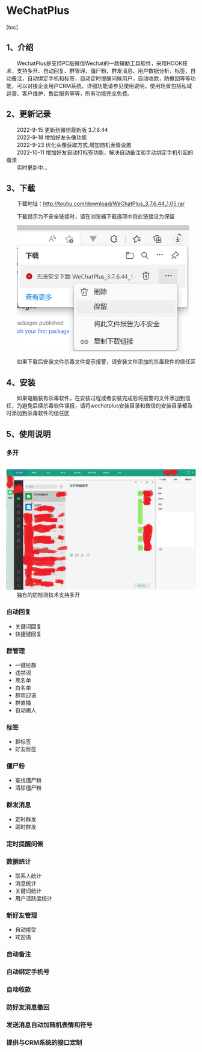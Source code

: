 
# WeChatPlus  
[toc]  

## 1、介绍  
&emsp;&emsp;WechatPlus是支持PC版微信Wechat的一款辅助工具软件，采用HOOK技术，支持多开、自动回复、群管理、僵尸粉、群发消息、用户数据分析，标签、自动备注，自动绑定手机和标签，自动定时提醒问候用户，自动收款，防撤回等等功能，可以对接企业用户CRM系统，详细功能请参见使用说明，使用场景包括私域运营、客户维护，售后服务等等，所有功能完全免费。
## 2、更新记录  
&emsp;&emsp;2022-9-15 更新到微信最新版 3.7.6.44  
&emsp;&emsp;2022-9-18 增加好友头像功能  
&emsp;&emsp;2022-9-23 优化头像获取方式,增加随机表情设置  
&emsp;&emsp;2022-10-11 增加好友自动打标签功能，解决自动备注和手动绑定手机引起的崩溃  
&emsp;&emsp;实时更新中...
## 3、下载  

&emsp;&emsp;下载地址：http://toutiu.com/download/WeChatPlus_3.7.6.44_1.05.rar  

&emsp;&emsp;下载提示为不安全链接时，请在浏览器下载选项中将此链接设为保留 

&emsp;&emsp;![下载图片](images/download.png)  

&emsp;&emsp;如果下载后安装文件杀毒文件提示报警，请安装文件添加的杀毒软件的信任区  
## 4、安装  
&emsp;&emsp;如果电脑装有杀毒软件，在安装过程或者安装完成后将报警的文件添加到信任，为避免后续杀毒软件误报，请将wechatplus安装目录和微信的安装目录都及时添加到杀毒软件的信任区    

## 5、使用说明   
### 多开  
&emsp;&emsp;![下载图片](images/plus.png)  
&emsp;&emsp;独有的防检测技术支持多开  

### 自动回复  

+    关键词回复  
+    快捷键回复
### 群管理  
+    一键拉群  
+    违禁词  
+    黑名单  
+    白名单  
+    群欢迎语  
+    群直播  
+    自动踢人  
### 标签  
+    群标签
+    好友标签
### 僵尸粉  
+    查找僵尸粉
+    清除僵尸粉
### 群发消息
+    定时群发  
+    即时群发  
### 定时提醒问候
### 数据统计  
+    联系人统计
+    消息统计
+    关键词统计
+    用户活跃度统计
### 新好友管理
+    自动接受
+    欢迎语
### 自动备注
### 自动绑定手机号
### 自动收款
### 防好友消息撤回
### 发送消息自动加随机表情和符号
### 提供与CRM系统的接口定制


